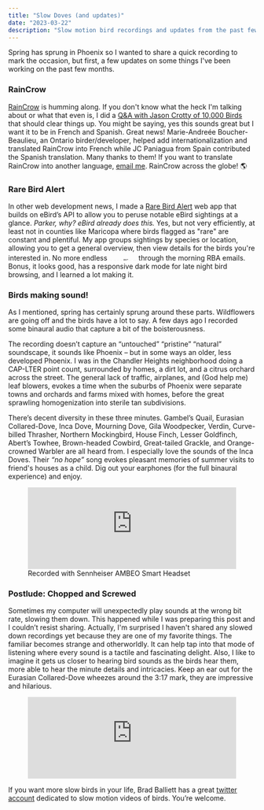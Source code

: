 ```yaml
---
title: "Slow Doves (and updates)"
date: "2023-03-22"
description: "Slow motion bird recordings and updates from the past few months"
---
```

<style>
    .marquee-container {
        display: inline-block;
        height: 1.2em;
        width: fit-content;
        overflow: hidden;
        position: relative;
    }

    .hidden {
        visibility: hidden;
    }

    .marquee-text {
        position: absolute;
        left: 0;
        width: 100%;
        line-height: 1em;
        animation: marquee 3s linear infinite;
    }

    @keyframes marquee {
        from {
            transform: translateY(100%);
        }
        to {
            transform: translateY(-100%);
        }
    }

    .globe::after {
        content: ' 🌎';
        animation: globe 2s linear infinite;
    }

    @keyframes globe {
        0% {
            content: ' 🌎';
        }
        33% {
            content: ' 🌍';
        }
        66% {
            content: ' 🌏';
        }
    }
</style>

Spring has sprung in Phoenix so I wanted to share a quick recording to mark the occasion, but first, a few updates on some things I've been working on the past few months.

### RainCrow

[RainCrow](https://raincrow.netlify.app/) is humming along. If you don't know what the heck I'm talking about or what that even is, I did a [Q&A with Jason Crotty of 10,000 Birds](https://www.10000birds.com/ebird-weather-raincrow.htm) that should clear things up. You might be saying, yes this sounds great but I want it to be in French and Spanish. Great news! Marie-Andreée Boucher-Beaulieu, an Ontario birder/developer, helped add internationalization and translated RainCrow into French while JC Paniagua from Spain contributed the Spanish translation. Many thanks to them! If you want to translate RainCrow into another language, [email me](mailto:parker@birdsmakesound.com). RainCrow across the <span class="globe">globe!</span>

### Rare Bird Alert

In other web development news, I made a [Rare Bird Alert](https://rarebird.parkerdavis.dev/) web app that builds on eBird’s API to allow you to peruse notable eBird sightings at a glance. *Parker, why? eBird already does this.* Yes, but not very efficiently, at least not in counties like Maricopa where birds flagged as "rare" are constant and plentiful. My app groups sightings by species or location, allowing you to get a general overview, then view details for the birds you're interested in. No more endless <span class="marquee-container"><span class="hidden" title="scrolling">scrolling</span><span class="marquee-text">scrolling</span></span> through the morning RBA emails. Bonus, it looks good, has a responsive dark mode for late night bird browsing, and I learned a lot making it.

### Birds making sound!

As I mentioned, spring has certainly sprung around these parts. Wildflowers are going off and the birds have a lot to say. A few days ago I recorded some binaural audio that capture a bit of the boisterousness.

The recording doesn’t capture an “untouched” “pristine” “natural” soundscape, it sounds like Phoenix – but in some ways an older, less developed Phoenix.  I was in the Chandler Heights neighborhood doing a CAP-LTER point count, surrounded by homes, a dirt lot, and a citrus orchard across the street. The general lack of traffic, airplanes, and (God help me) leaf blowers, evokes a time when the suburbs of Phoenix were separate towns and orchards and farms mixed with homes, before the great sprawling homogenization into sterile tan subdivisions.

There’s decent diversity in these three minutes. Gambel’s Quail, Eurasian Collared-Dove, Inca Dove, Mourning Dove, Gila Woodpecker, Verdin, Curve-billed Thrasher, Northern Mockingbird, House Finch, Lesser Goldfinch, Abert’s Towhee, Brown-headed Cowbird, Great-tailed Grackle, and Orange-crowned Warbler are all heard from. I especially love the sounds of the Inca Doves. Their *“no hope”* song evokes pleasant memories of summer visits to friend's houses as a child. Dig out your earphones (for the full binaural experience) and enjoy.

<figure>
    <iframe width="100%" height="166" scrolling="no" frameborder="no" allow="autoplay" src="https://w.soundcloud.com/player/?url=https%3A//api.soundcloud.com/tracks/1472621623&color=%2386a1b0&auto_play=false&hide_related=false&show_comments=true&show_user=true&show_reposts=false&show_teaser=true"></iframe>
    <figcaption>Recorded with Sennheiser AMBEO Smart Headset</figcaption>
</figure>

### Postlude: Chopped and Screwed

Sometimes my computer will unexpectedly play sounds at the wrong bit rate, slowing them down. This happened while I was preparing this post and I couldn’t resist sharing. Actually, I'm surprised I haven't shared any slowed down recordings yet because they are one of my favorite things. The familiar becomes strange and otherworldly. It can help tap into that mode of listening where every sound is a tactile and fascinating delight. Also, I like to imagine it gets us closer to hearing bird sounds as the birds hear them, more able to hear the minute details and intricacies. Keep an ear out for the Eurasian Collared-Dove wheezes around the 3:17 mark, they are impressive and hilarious.

<figure>
    <iframe width="100%" height="166" scrolling="no" frameborder="no" allow="autoplay" src="https://w.soundcloud.com/player/?url=https%3A//api.soundcloud.com/tracks/1472630236&color=%2386a1b0&auto_play=false&hide_related=false&show_comments=true&show_user=true&show_reposts=false&show_teaser=true"></iframe>
</figure>

If you want more slow birds in your life, Brad Balliett has a great [twitter account](https://twitter.com/BalliettBrad) dedicated to slow motion videos of birds. You’re welcome.
